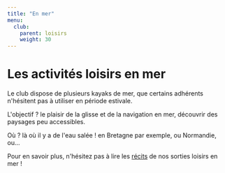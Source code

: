 ```yaml
---
title: "En mer"
menu:
  club:
    parent: loisirs
    weight: 30
---
```


# Les activités loisirs en mer

Le club dispose de plusieurs kayaks de mer, que certains adhérents n'hésitent pas à utiliser en période estivale.

L'objectif ? le plaisir de la glisse et de la navigation en mer, découvrir des paysages peu accessibles.

Où ? là où il y a de l'eau salée ! en Bretagne par exemple, ou Normandie, ou...

Pour en savoir plus, n'hésitez pas à lire les [récits](/adherents/activites/loisirs/) de nos sorties loisirs en mer !
